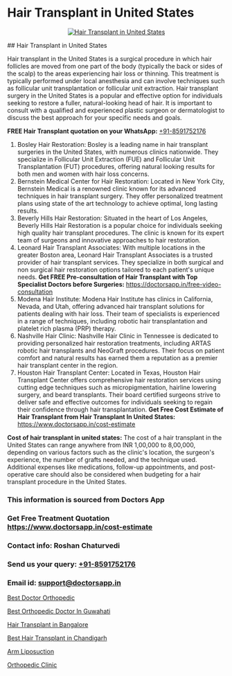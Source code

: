 # Hair Transplant in United States

<p align="center">
  <a href="https://doctorsapp.co.in/uploads/treatment_image/Finding%20the%20best%20hair%20clinic.jpg">
    <img src="https://doctorsapp.co.in/treatment/hair-transplant" alt="Hair Transplant in United States">
  </a>
</p>
## Hair Transplant in United States

Hair transplant in the United States is a surgical procedure in which hair follicles are moved from one part of the body (typically the back or sides of the scalp) to the areas experiencing hair loss or thinning. This treatment is typically performed under local anesthesia and can involve techniques such as follicular unit transplantation or follicular unit extraction. Hair transplant surgery in the United States is a popular and effective option for individuals seeking to restore a fuller, natural-looking head of hair. It is important to consult with a qualified and experienced plastic surgeon or dermatologist to discuss the best approach for your specific needs and goals.

**FREE Hair Transplant quotation on your WhatsApp:**  [+91-8591752176](https://api.whatsapp.com/send?phone=8591752176)

1) Bosley Hair Restoration:
Bosley is a leading name in hair transplant surgeries in the United States, with numerous clinics nationwide. They specialize in Follicular Unit Extraction (FUE) and Follicular Unit Transplantation (FUT) procedures, offering natural looking results for both men and women with hair loss concerns.
2) Bernstein Medical   Center for Hair Restoration:
Located in New York City, Bernstein Medical is a renowned clinic known for its advanced techniques in hair transplant surgery. They offer personalized treatment plans using state of the art technology to achieve optimal, long lasting results.
3) Beverly Hills Hair Restoration:
Situated in the heart of Los Angeles, Beverly Hills Hair Restoration is a popular choice for individuals seeking high quality hair transplant procedures. The clinic is known for its expert team of surgeons and innovative approaches to hair restoration.
4) Leonard Hair Transplant Associates:
With multiple locations in the greater Boston area, Leonard Hair Transplant Associates is a trusted provider of hair transplant services. They specialize in both surgical and non surgical hair restoration options tailored to each patient's unique needs.
**Get FREE Pre-consultation of Hair Transplant with Top Specialist Doctors before Surgeries:** https://doctorsapp.in/free-video-consultation
5) Modena Hair Institute:
Modena Hair Institute has clinics in California, Nevada, and Utah, offering advanced hair transplant solutions for patients dealing with hair loss. Their team of specialists is experienced in a range of techniques, including robotic hair transplantation and platelet rich plasma (PRP) therapy.
6) Nashville Hair Clinic:
Nashville Hair Clinic in Tennessee is dedicated to providing personalized hair restoration treatments, including ARTAS robotic hair transplants and NeoGraft procedures. Their focus on patient comfort and natural results has earned them a reputation as a premier hair transplant center in the region.
7) Houston Hair Transplant Center:
Located in Texas, Houston Hair Transplant Center offers comprehensive hair restoration services using cutting edge techniques such as micropigmentation, hairline lowering surgery, and beard transplants. Their board certified surgeons strive to deliver safe and effective outcomes for individuals seeking to regain their confidence through hair transplantation.
**Get Free Cost Estimate of Hair Transplant from Hair Transplant In United States:** https://www.doctorsapp.in/cost-estimate

**Cost of hair transplant in united states:**
The cost of a hair transplant in the United States can range anywhere from INR 1,00,000 to 8,00,000, depending on various factors such as the clinic's location, the surgeon's experience, the number of grafts needed, and the technique used. Additional expenses like medications, follow-up appointments, and post-operative care should also be considered when budgeting for a hair transplant procedure in the United States.

### This information is sourced from Doctors App 
### Get Free Treatment Quotation https://www.doctorsapp.in/cost-estimate
### Contact info: Roshan Chaturvedi 
### Send us your query: [+91-8591752176](https://api.whatsapp.com/send?phone=8591752176) 
### Email id: support@doctorsapp.in

[Best Doctor Orthopedic](https://www.linkedin.com/pulse/best-doctor-orthopedic-doctorsapp-dhaka-jj9ye?trackingId=zOPIuv%2Fsesxqmq3k7UhcbQ%3D%3D&lipi=urn%3Ali%3Apage%3Ad_flagship3_company_admin%3Bo%2BosOGJBSO63YocmsfjAZA%3D%3D)

[Best Orthopedic Doctor In Guwahati](https://www.linkedin.com/pulse/best-orthopedic-doctor-guwahati-knee-replacement-treatment-w96se?trackingId=bpmLcR1Hf4M2l52g4JnXHg%3D%3D&lipi=urn%3Ali%3Apage%3Ad_flagship3_company_admin%3BII%2FSNcWiSiigR90SV5cfEQ%3D%3D)

[Hair Transplant in Bangalore](https://medium.com/@anupkakkar5/hair-transplant-in-bangalore-77689e567df6)

[Best Hair Transplant in Chandigarh](https://medium.com/@vanshmehar12/best-hair-transplant-in-chandigarh-8deeb712bc3a)

[Arm Liposuction](https://doctors-apps.github.io/doctorsapp/arm-liposuction)

[Orthopedic Clinic](https://doctors-apps.github.io/doctorsapp/orthopedic-clinic)

